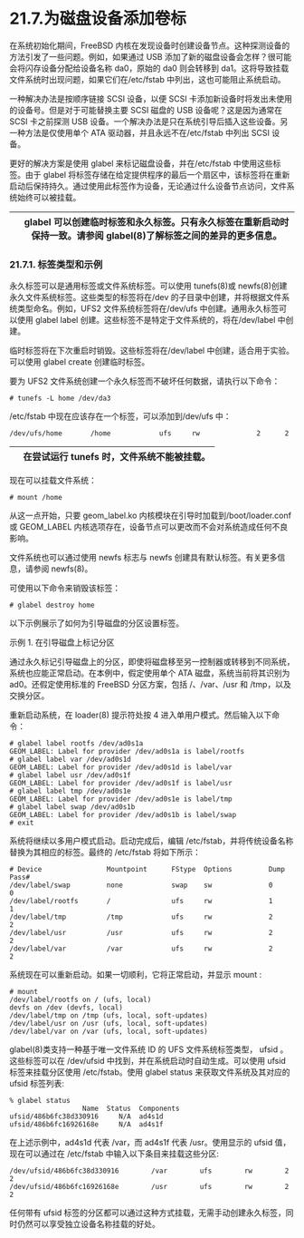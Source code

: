 # 21.7.为磁盘设备添加卷标

在系统初始化期间，FreeBSD 内核在发现设备时创建设备节点。这种探测设备的方法引发了一些问题。例如，如果通过 USB 添加了新的磁盘设备会怎样？很可能会将闪存设备分配给设备名称 da0，原始的 da0 则会转移到 da1。这将导致挂载文件系统时出现问题，如果它们在/etc/fstab 中列出，这也可能阻止系统启动。

一种解决办法是按顺序链接 SCSI 设备，以便 SCSI 卡添加新设备时将发出未使用的设备号。但是对于可能替换主要 SCSI 磁盘的 USB 设备呢？这是因为通常在 SCSI 卡之前探测 USB 设备。一个解决办法是只在系统引导后插入这些设备。另一种方法是仅使用单个 ATA 驱动器，并且永远不在/etc/fstab 中列出 SCSI 设备。

更好的解决方案是使用 glabel 来标记磁盘设备，并在/etc/fstab 中使用这些标签。由于 glabel 将标签存储在给定提供程序的最后一个扇区中，该标签将在重新启动后保持持久。通过使用此标签作为设备，无论通过什么设备节点访问，文件系统始终可以被挂载。

|  | glabel 可以创建临时标签和永久标签。只有永久标签在重新启动时保持一致。请参阅 glabel(8)了解标签之间的差异的更多信息。 |
| -- | --------------------------------------------------------------------------------------------------------------------- |

### 21.7.1. 标签类型和示例

永久标签可以是通用标签或文件系统标签。可以使用 tunefs(8)或 newfs(8)创建永久文件系统标签。这些类型的标签将在/dev 的子目录中创建，并将根据文件系统类型命名。例如，UFS2 文件系统标签将在/dev/ufs 中创建。通用永久标签可以使用 glabel label 创建。这些标签不是特定于文件系统的，将在/dev/label 中创建。

临时标签将在下次重启时销毁。这些标签将在/dev/label 中创建，适合用于实验。可以使用 glabel create 创建临时标签。

要为 UFS2 文件系统创建一个永久标签而不破坏任何数据，请执行以下命令：

```
# tunefs -L home /dev/da3
```

/etc/fstab 中现在应该存在一个标签，可以添加到/dev/ufs 中：

```
/dev/ufs/home		/home            ufs     rw              2      2
```

|  | 在尝试运行 tunefs 时，文件系统不能被挂载。 |
| -- | -------------------------------------------- |

现在可以挂载文件系统：

```
# mount /home
```

从这一点开始，只要 geom_label.ko 内核模块在引导时加载到/boot/loader.conf 或 GEOM_LABEL 内核选项存在，设备节点可以更改而不会对系统造成任何不良影响。

文件系统也可以通过使用 newfs 标志与 newfs 创建具有默认标签。有关更多信息，请参阅 newfs(8)。

可使用以下命令来销毁该标签：

```
# glabel destroy home
```

以下示例展示了如何为引导磁盘的分区设置标签。

示例 1. 在引导磁盘上标记分区

通过永久标记引导磁盘上的分区，即使将磁盘移至另一控制器或转移到不同系统，系统也应能正常启动。在本例中，假定使用单个 ATA 磁盘，系统当前将其识别为 ad0。还假定使用标准的 FreeBSD 分区方案，包括 /、/var、/usr 和 /tmp，以及交换分区。

重新启动系统，在 loader(8) 提示符处按 4 进入单用户模式。然后输入以下命令：

```
# glabel label rootfs /dev/ad0s1a
GEOM_LABEL: Label for provider /dev/ad0s1a is label/rootfs
# glabel label var /dev/ad0s1d
GEOM_LABEL: Label for provider /dev/ad0s1d is label/var
# glabel label usr /dev/ad0s1f
GEOM_LABEL: Label for provider /dev/ad0s1f is label/usr
# glabel label tmp /dev/ad0s1e
GEOM_LABEL: Label for provider /dev/ad0s1e is label/tmp
# glabel label swap /dev/ad0s1b
GEOM_LABEL: Label for provider /dev/ad0s1b is label/swap
# exit
```

系统将继续以多用户模式启动。启动完成后，编辑 /etc/fstab，并将传统设备名称替换为其相应的标签。最终的 /etc/fstab 将如下所示：

```
# Device                Mountpoint      FStype  Options         Dump    Pass#
/dev/label/swap         none            swap    sw              0       0
/dev/label/rootfs       /               ufs     rw              1       1
/dev/label/tmp          /tmp            ufs     rw              2       2
/dev/label/usr          /usr            ufs     rw              2       2
/dev/label/var          /var            ufs     rw              2       2
```

系统现在可以重新启动。如果一切顺利，它将正常启动，并显示 mount :

```
# mount
/dev/label/rootfs on / (ufs, local)
devfs on /dev (devfs, local)
/dev/label/tmp on /tmp (ufs, local, soft-updates)
/dev/label/usr on /usr (ufs, local, soft-updates)
/dev/label/var on /var (ufs, local, soft-updates)
```

glabel(8)类支持一种基于唯一文件系统 ID 的 UFS 文件系统标签类型， ufsid 。这些标签可以在 /dev/ufsid 中找到，并在系统启动时自动生成。可以使用 ufsid 标签来挂载分区使用 /etc/fstab。使用 glabel status 来获取文件系统及其对应的 ufsid 标签列表:

```
% glabel status
                  Name  Status  Components
ufsid/486b6fc38d330916     N/A  ad4s1d
ufsid/486b6fc16926168e     N/A  ad4s1f
```

在上述示例中，ad4s1d 代表 /var，而 ad4s1f 代表 /usr。使用显示的 ufsid 值，现在可以通过在 /etc/fstab 中输入以下条目来挂载这些分区:

```
/dev/ufsid/486b6fc38d330916        /var        ufs        rw        2      2
/dev/ufsid/486b6fc16926168e        /usr        ufs        rw        2      2
```

任何带有 ufsid 标签的分区都可以通过这种方式挂载，无需手动创建永久标签，同时仍然可以享受独立设备名称挂载的好处。
